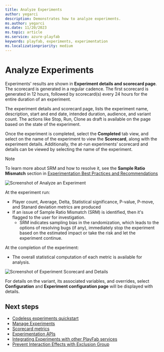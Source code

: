 ```yaml
---
title: Analyze Experiments
author: yegarci
description: Demonstrates how to analyze experiments.
ms.author: yegarci
ms.date: 11/20/2023
ms.topic: article
ms.service: azure-playfab
keywords: playfab, experiments, experimentation
ms.localizationpriority: medium
---
```


# Analyze Experiments  

Experiments' results are shown in **Experiment details and scorecard page**. The scorecard is generated in a regular cadence. The first scorecard is generated in 12 hours, followed by scorecard(s) every 24 hours for the entire duration of an experiment.

The experiment details and scorecard page, lists the experiment name, description, start and end date, intended duration, audience, and variant count. The actions like Stop, Run, Clone as draft is available on the page based on the state of the experiment.

Once the experiment is completed, select the **Completed** tab view, and select on the name of the experiment to view the **Scorecard**, along with the experiment details. Additionally, the at-run experiments’ scorecard and details can be viewed by selecting the name of the experiment. 

> [!Note]
> To learn more about SRM and how to resolve it, see the **Sample Ratio Mismatch** section in [Experimentation Best Practices and Recommendations](experimentation-keys.md) 

![Screenshot of Analyze an Experiment](media/tutorials/analysis-of-the-experiment.PNG "Analyze an Experiment") 

At the experiment run:
- Player count, Average, Delta, Statistical significance, P-value, P-move, and Stanard deviation metrics are produced
-	If an issue of Sample Ratio Mismatch (SRM) is identified, then it's flagged to the user for investigation.
    *	SRM indicates sampling bias in the randomization, which leads to the options of resolving bugs (if any), immediately stop the experiment based on the estimated impact or take the risk and let the experiment continue.

At the completion of the experiment:
- The overall statistical computation of each metric is available for analysis.

![Screenshot of Experiment Scorecard and Details](media/tutorials/scorecard-of-the-experiment.PNG "Experiment Scorecard and Details")

For details on the variant, its associated variables, and overrides, select **Configuration** and **Experiment configuration page** will be displayed with details.

## Next steps
* [Codeless experiments quickstart](quickstart.md)
* [Manage Experiments](manage-experiments.md)
* [Scorecard metrics](scorecard-metrics.md)
* [Experimentation APIs](experimentation-apis.md)
* [Integrating Experiments with other PlayFab services](experiments-other-services.md)
* [Prevent Interaction Effects with Exclusion Group](exclusion-groups.md)